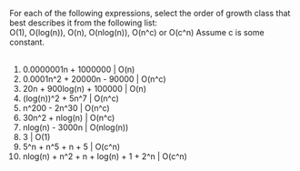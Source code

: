 For each of the following expressions, select the order of growth class that best describes it from the following list:  
O(1), O(log(n)), O(n), O(nlog(n)), O(n^c) or O(c^n) Assume c is some constant.  
<br />
1. 0.0000001n + 1000000       | O(n)
2. 0.0001n^2 + 20000n - 90000  | O(n^c)
3. 20n + 900log(n) + 100000    | O(n)
4. (log(n))^2 + 5n^7         | O(n^c)
5. n^200 - 2n^30            | O(n^c)
6. 30n^2 + nlog(n)         | O(n^c)
7. nlog(n) - 3000n      | O(nlog(n))
8. 3                       | O(1)
9. 5^n + n^5 + n + 5      | O(c^n)
10. nlog(n) + n^2 + n + log(n) + 1 + 2^n  | O(c^n)
